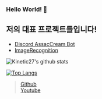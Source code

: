 ### Hello World! 👋
## 저의 대표 프로젝트들입니다!
- [Discord AssacCream Bot](https://discord.com/oauth2/authorize?client_id=756328559827746847&permissions=8&scope=bot, "Invited Link")
- [ImageRecognition](https://github.com/ERRrOR404/ImageRecognition, "Project Link")

![Kinetic27's github stats](https://github-readme-stats.vercel.app/api?username=ERRrOR404&show_icons=true)

[![Top Langs](https://github-readme-stats.vercel.app/api/top-langs/?username=ERRrOR404&layout=compact&theme=dracular)](https://github.com/ERRrOR404)

> [Github](https://github.com/ERRrOR404/)   
> [Youtube](https://www.youtube.com/channel/UCnyAwLg9s0Wn35H5pPoK-rg)

